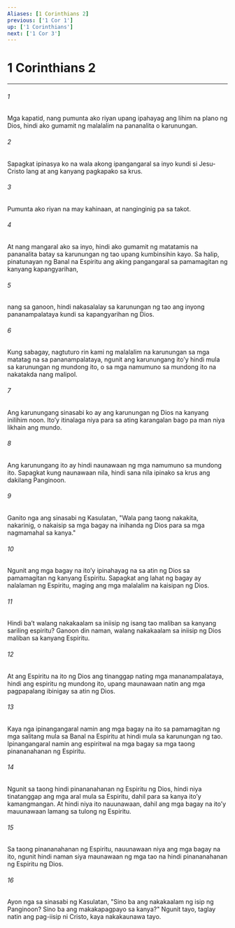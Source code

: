 ```yaml
---
Aliases: [1 Corinthians 2]
previous: ['1 Cor 1']
up: ['1 Corinthians']
next: ['1 Cor 3']
---
```

# 1 Corinthians 2

***

###### 1
Mga kapatid, nang pumunta ako riyan upang ipahayag ang lihim na plano ng Dios, hindi ako gumamit ng malalalim na pananalita o karunungan. 

###### 2
Sapagkat ipinasya ko na wala akong ipangangaral sa inyo kundi si Jesu-Cristo lang at ang kanyang pagkapako sa krus. 

###### 3
Pumunta ako riyan na may kahinaan, at nanginginig pa sa takot. 

###### 4
At nang mangaral ako sa inyo, hindi ako gumamit ng matatamis na pananalita batay sa karunungan ng tao upang kumbinsihin kayo. Sa halip, pinatunayan ng Banal na Espiritu ang aking pangangaral sa pamamagitan ng kanyang kapangyarihan, 

###### 5
nang sa ganoon, hindi nakasalalay sa karunungan ng tao ang inyong pananampalataya kundi sa kapangyarihan ng Dios. 

###### 6
Kung sabagay, nagtuturo rin kami ng malalalim na karunungan sa mga matatag na sa pananampalataya, ngunit ang karunungang itoʼy hindi mula sa karunungan ng mundong ito, o sa mga namumuno sa mundong ito na nakatakda nang malipol. 

###### 7
Ang karunungang sinasabi ko ay ang karunungan ng Dios na kanyang inilihim noon. Itoʼy itinalaga niya para sa ating karangalan bago pa man niya likhain ang mundo. 

###### 8
Ang karunungang ito ay hindi naunawaan ng mga namumuno sa mundong ito. Sapagkat kung naunawaan nila, hindi sana nila ipinako sa krus ang dakilang Panginoon. 

###### 9
Ganito nga ang sinasabi ng Kasulatan, "Wala pang taong nakakita, nakarinig, o nakaisip sa mga bagay na inihanda ng Dios para sa mga nagmamahal sa kanya." 

###### 10
Ngunit ang mga bagay na itoʼy ipinahayag na sa atin ng Dios sa pamamagitan ng kanyang Espiritu. Sapagkat ang lahat ng bagay ay nalalaman ng Espiritu, maging ang mga malalalim na kaisipan ng Dios. 

###### 11
Hindi baʼt walang nakakaalam sa iniisip ng isang tao maliban sa kanyang sariling espiritu? Ganoon din naman, walang nakakaalam sa iniisip ng Dios maliban sa kanyang Espiritu. 

###### 12
At ang Espiritu na ito ng Dios ang tinanggap nating mga mananampalataya, hindi ang espiritu ng mundong ito, upang maunawaan natin ang mga pagpapalang ibinigay sa atin ng Dios. 

###### 13
Kaya nga ipinangangaral namin ang mga bagay na ito sa pamamagitan ng mga salitang mula sa Banal na Espiritu at hindi mula sa karunungan ng tao. Ipinangangaral namin ang espiritwal na mga bagay sa mga taong pinananahanan ng Espiritu. 

###### 14
Ngunit sa taong hindi pinananahanan ng Espiritu ng Dios, hindi niya tinatanggap ang mga aral mula sa Espiritu, dahil para sa kanya itoʼy kamangmangan. At hindi niya ito nauunawaan, dahil ang mga bagay na itoʼy mauunawaan lamang sa tulong ng Espiritu. 

###### 15
Sa taong pinananahanan ng Espiritu, nauunawaan niya ang mga bagay na ito, ngunit hindi naman siya maunawaan ng mga tao na hindi pinananahanan ng Espiritu ng Dios. 

###### 16
Ayon nga sa sinasabi ng Kasulatan, "Sino ba ang nakakaalam ng isip ng Panginoon? Sino ba ang makakapagpayo sa kanya?" Ngunit tayo, taglay natin ang pag-iisip ni Cristo, kaya nakakaunawa tayo.

